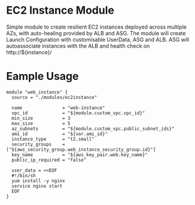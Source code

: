 # EC2 Instance Module

Simple module to create resilient EC2 instances deployed across multiple AZs,
with auto-healing provided by ALB and ASG.
The module will create Launch Configuration with customisable UserData, ASG and ALB.
ASG will autoassociate instances with the ALB and health check on http://${instance}/

# Eample Usage

```
module "web_instance" {
  source = "./modules/ec2instance"

  name               = "web-instance"
  vpc_id             = "${module.custom_vpc.vpc_id}"
  min_size           = 3
  max_size           = 5
  az_subnets         = "${module.custom_vpc.public_subnet_ids}"
  ami_id             = "${var.ami_id}"
  instance_type      = "t2.small"
  security_groups    = ["${aws_security_group.web_instance_security_group.id}"]
  key_name           = "${aws_key_pair.web.key_name}"
  public_ip_required = "false"

  user_data = <<EOF
  #!/bin/sh
  yum install -y nginx
  service nginx start
  EOF
}
```
